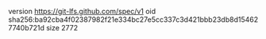 version https://git-lfs.github.com/spec/v1
oid sha256:ba92cba4f02387982f21e334bc27e5cc337c3d421bbb23db8d154627740b721d
size 2772
